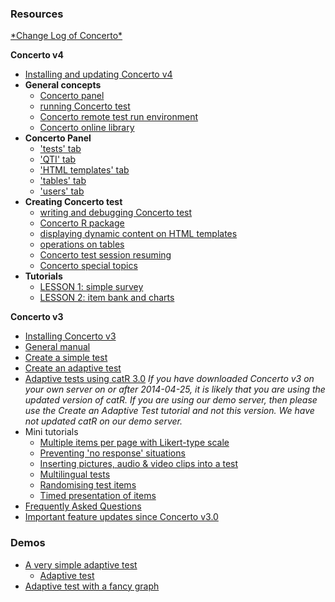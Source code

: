 ### Resources ###

[\*Change Log of Concerto\*](http://code.google.com/p/concerto-platform/wiki/changelog)

**Concerto v4**

  * [Installing and updating Concerto v4](installation4.md)
  * **General concepts**
    * [Concerto panel](Concerto4Panel.md)
    * [running Concerto test](Concerto4TestEnvironment.md)
    * [Concerto remote test run environment](Concerto4RemoteClient.md)
    * [Concerto online library](Concerto4OnlineLibrary.md)
  * **Concerto Panel**
    * ['tests' tab](Concerto4PanelTestTab.md)
    * ['QTI' tab](Concerto4PanelQTITab.md)
    * ['HTML templates' tab](Concerto4PanelTemplateTab.md)
    * ['tables' tab](Concerto4PanelTableTab.md)
    * ['users' tab](Concerto4PanelUserTab.md)
  * **Creating Concerto test**
    * [writing and debugging Concerto test](Concerto4Debugging.md)
    * [Concerto R package](Concerto4ConcertoPackage.md)
    * [displaying dynamic content on HTML templates](Concerto4DynamicContent.md)
    * [operations on tables](Concerto4TableOperations.md)
    * [Concerto test session resuming](Concerto4SessionResuming.md)
    * [Concerto special topics](Concerto4SpecialTopics.md)
  * **Tutorials**
    * [LESSON 1: simple survey](Concerto4TutorialSimpleSurvey.md)
    * [LESSON 2: item bank and charts](Concerto4TutorialSimpleSurvey2.md)

**Concerto v3**

  * [Installing Concerto v3](installation3.md)
  * [General manual](Concerto3Tabs.md)
  * [Create a simple test](Concerto3SimpleTest.md)
  * [Create an adaptive test](Concerto3AdaptiveTest.md)
  * [Adaptive tests using catR 3.0](Concerto3AdaptiveTest_catRupdate.md)
_If you have downloaded Concerto v3 on your own server on or after 2014-04-25, it is likely that you are using the updated version of catR. If you are using our demo server, then please use the Create an Adaptive Test tutorial and not this version. We have not updated catR on our demo server._
  * Mini tutorials
    * [Multiple items per page with Likert-type scale](Concerto3MultiItem.md)
    * [Preventing 'no response' situations](Concerto3NoResponse.md)
    * [Inserting pictures, audio & video clips into a test](Concerto3Pictures.md)
    * [Multilingual tests](Concerto3Language.md)
    * [Randomising test items](Concerto3Randomisation.md)
    * [Timed presentation of items](Concerto3ItemTime.md)
  * [Frequently Asked Questions](FAQ.md)
  * [Important feature updates since Concerto v3.0](Concerto3Updates.md)

### Demos ###

  * [A very simple adaptive test](http://concerto.e-psychometrics.com/demo/?tid=528)
    * [Adaptive test](http://concerto.e-psychometrics.com/demo/?tid=959)
  * [Adaptive test with a fancy graph](http://concerto.e-psychometrics.com/demo/?tid=1116)